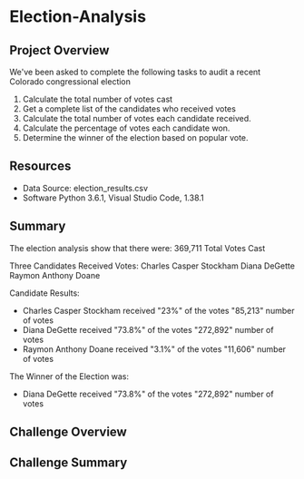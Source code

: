 # Election-Analysis

## Project Overview
We've been asked to complete the following tasks to audit a recent Colorado congressional election
1. Calculate the total number of votes cast
2. Get a complete list of the candidates who received votes
3. Calculate the total number of votes each candidate received. 
4. Calculate the percentage of votes each candidate won.
5. Determine the winner of the election based on popular vote.

## Resources
- Data Source: election_results.csv
- Software Python 3.6.1, Visual Studio Code, 1.38.1

## Summary
The election analysis show that there were:
369,711 Total Votes Cast

Three Candidates Received Votes:
Charles Casper Stockham
Diana DeGette
Raymon Anthony Doane

Candidate Results:
- Charles Casper Stockham received "23%" of the votes "85,213" number of votes
- Diana DeGette  received "73.8%" of the votes "272,892" number of votes
- Raymon Anthony Doane received "3.1%" of the votes "11,606" number of votes

The Winner of the Election was:
- Diana DeGette  received "73.8%" of the votes "272,892" number of votes

## Challenge Overview

## Challenge Summary
